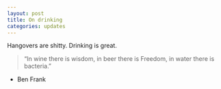 ```yaml
---
layout: post
title: On drinking
categories: updates
---
```


Hangovers are shitty. Drinking is great.

> “In wine there is wisdom, in beer there is Freedom, in water there is bacteria.” 
- Ben Frank
